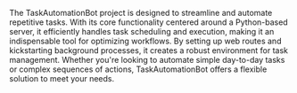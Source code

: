 The TaskAutomationBot project is designed to streamline and automate repetitive tasks. With its core functionality centered around a Python-based server, it efficiently handles task scheduling and execution, making it an indispensable tool for optimizing workflows. By setting up web routes and kickstarting background processes, it creates a robust environment for task management. Whether you're looking to automate simple day-to-day tasks or complex sequences of actions, TaskAutomationBot offers a flexible solution to meet your needs.